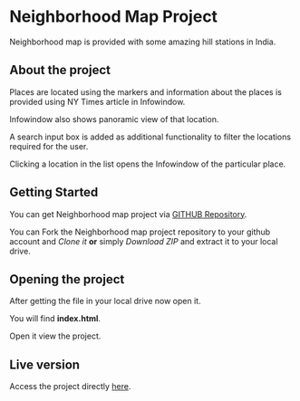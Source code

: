 # Neighborhood Map Project

Neighborhood map is provided with some amazing hill stations in India.

## About the project

Places are located using the markers and information about the places is provided using NY Times article in Infowindow.

Infowindow also shows panoramic view of that location.

A search input box is added as additional functionality to filter the locations required for the user.

Clicking a location in the list opens the Infowindow of the particular place.

## Getting Started

You can get Neighborhood map project via [GITHUB Repository](https://github.com/manikandanathiappan/Neighborhood-map).

You can Fork the Neighborhood map project repository to your github account and _Clone it_ **or** simply _Download ZIP_ and extract it to your local drive.

## Opening the project
 
After getting the file in your local drive now open it.

You will find **index.html**.

Open it view the project.

## Live version

Access the project directly [here](https://manikandanathiappan.github.io/Neighborhood-map/).